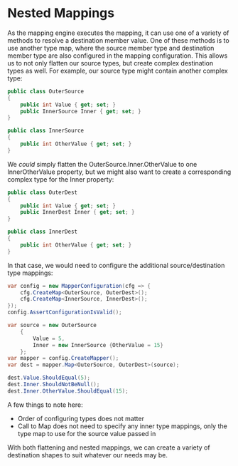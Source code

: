 # Nested Mappings

As the mapping engine executes the mapping, it can use one of a variety of methods to resolve a destination member value.  One of these methods is to use another type map, where the source member type and destination member type are also configured in the mapping configuration.  This allows us to not only flatten our source types, but create complex destination types as well.  For example, our source type might contain another complex type:

```c#
public class OuterSource
{
	public int Value { get; set; }
	public InnerSource Inner { get; set; }
}

public class InnerSource
{
	public int OtherValue { get; set; }
}
```

We _could_ simply flatten the OuterSource.Inner.OtherValue to one InnerOtherValue property, but we might also want to create a corresponding complex type for the Inner property:

```c#
public class OuterDest
{
	public int Value { get; set; }
	public InnerDest Inner { get; set; }
}

public class InnerDest
{
	public int OtherValue { get; set; }
}
```

In that case, we would need to configure the additional source/destination type mappings:

```c#
var config = new MapperConfiguration(cfg => {
    cfg.CreateMap<OuterSource, OuterDest>();
    cfg.CreateMap<InnerSource, InnerDest>();
});
config.AssertConfigurationIsValid();

var source = new OuterSource
	{
		Value = 5,
		Inner = new InnerSource {OtherValue = 15}
	};
var mapper = config.CreateMapper();
var dest = mapper.Map<OuterSource, OuterDest>(source);

dest.Value.ShouldEqual(5);
dest.Inner.ShouldNotBeNull();
dest.Inner.OtherValue.ShouldEqual(15);
```

A few things to note here:

* Order of configuring types does not matter
* Call to Map does not need to specify any inner type mappings, only the type map to use for the source value passed in

With both flattening and nested mappings, we can create a variety of destination shapes to suit whatever our needs may be.
